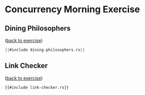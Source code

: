 # Concurrency Morning Exercise

## Dining Philosophers

([back to exercise](dining-philosophers.md))

```rust
{{#include dining-philosophers.rs}}
```

## Link Checker

([back to exercise](link-checker.md))

```rust,compile_fail
{{#include link-checker.rs}}
```

